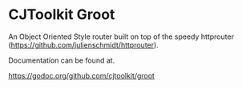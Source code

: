 # CJToolkit Groot

An Object Oriented Style router built on top of the speedy httprouter (https://github.com/julienschmidt/httprouter).

Documentation can be found at.

https://godoc.org/github.com/cjtoolkit/groot
